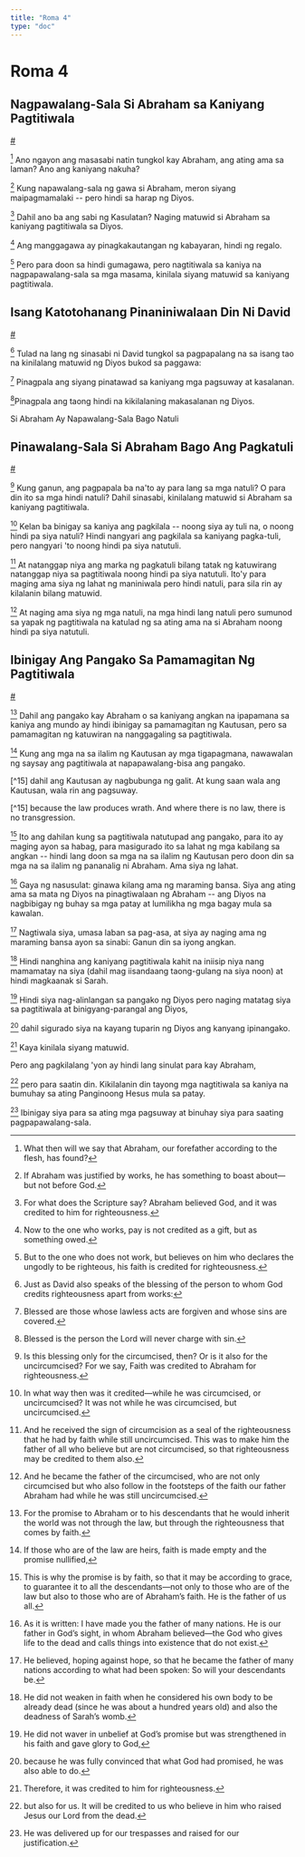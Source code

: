 ```yaml
---
title: "Roma 4"
type: "doc"
---
```


# Roma 4

## Nagpawalang-Sala Si Abraham sa Kaniyang Pagtitiwala
[#](# "Abraham Justified by Faith")

[^1] Ano ngayon ang masasabi natin tungkol kay Abraham, ang ating ama sa laman? Ano ang kaniyang nakuha?

[^1]: What then will we say that Abraham, our forefather according to the flesh, has found?

[^2] Kung napawalang-sala ng gawa si Abraham, meron siyang maipagmamalaki -- pero hindi sa harap ng Diyos.

[^2]: If Abraham was justified by works, he has something to boast about—but not before God.

[^3] Dahil ano ba ang sabi ng Kasulatan? Naging matuwid si Abraham sa kaniyang pagtitiwala sa Diyos.

[^3]: For what does the Scripture say? Abraham believed God, and it was credited to him for righteousness.

[^4] Ang manggagawa ay pinagkakautangan ng kabayaran, hindi ng regalo.

[^4]: Now to the one who works, pay is not credited as a gift, but as something owed.

[^5] Pero para doon sa hindi gumagawa, pero nagtitiwala sa kaniya na nagpapawalang-sala sa mga masama, kinilala siyang matuwid sa kaniyang pagtitiwala.

[^5]: But to the one who does not work, but believes on him who declares the ungodly to be righteous, his faith is credited for righteousness.

## Isang Katotohanang Pinaniniwalaan Din Ni David
[#](# "David Celebrating the Same Truth")

[^6] Tulad na lang ng sinasabi ni David tungkol sa pagpapalang na sa isang tao na kinilalang matuwid ng Diyos bukod sa paggawa:

[^6]: Just as David also speaks of the blessing of the person to whom God credits righteousness apart from works:

[^7] Pinagpala ang siyang pinatawad sa kaniyang mga pagsuway at kasalanan.

[^7]: Blessed are those whose lawless acts are forgiven
and whose sins are covered.

[^8]Pinagpala ang taong
hindi na kikilalaning makasalanan ng Diyos.

[^8]: Blessed is the person
the Lord will never charge with sin.

Si Abraham Ay Napawalang-Sala Bago Natuli

## Pinawalang-Sala Si Abraham Bago Ang Pagkatuli
[#](# "Abraham Justified before Circumcision")

[^9] Kung ganun, ang pagpapala ba na'to ay para lang sa mga natuli? O para din ito sa mga hindi natuli? Dahil sinasabi, kinilalang matuwid si Abraham sa kaniyang pagtitiwala.

[^9]: Is this blessing only for the circumcised, then? Or is it also for the uncircumcised? For we say, Faith was credited to Abraham for righteousness.

[^10] Kelan ba binigay sa kaniya ang pagkilala -- noong siya ay tuli na, o noong hindi pa siya natuli? Hindi nangyari ang pagkilala sa kaniyang pagka-tuli, pero nangyari 'to noong hindi pa siya natutuli.

[^10]: In what way then was it credited—while he was circumcised, or uncircumcised? It was not while he was circumcised, but uncircumcised.

[^11] At natanggap niya ang marka ng pagkatuli bilang tatak ng katuwirang natanggap niya sa pagtitiwala noong hindi pa siya natutuli. Ito'y para maging ama siya ng lahat ng maniniwala pero hindi natuli, para sila rin ay kilalanin bilang matuwid.

[^11]: And he received the sign of circumcision as a seal of the righteousness that he had by faith while still uncircumcised. This was to make him the father of all who believe but are not circumcised, so that righteousness may be credited to them also.

[^12] At naging ama siya ng mga natuli, na mga hindi lang natuli pero sumunod sa yapak ng pagtitiwala na katulad ng sa ating ama na si Abraham noong hindi pa siya natutuli.

[^12]: And he became the father of the circumcised, who are not only circumcised but who also follow in the footsteps of the faith our father Abraham had while he was still uncircumcised.

## Ibinigay Ang Pangako Sa Pamamagitan Ng Pagtitiwala
[#](# "The Promise Granted through Faith")

[^13] Dahil ang pangako kay Abraham o sa kaniyang angkan na ipapamana sa kaniya ang mundo ay hindi ibinigay sa pamamagitan ng Kautusan, pero sa pamamagitan ng katuwiran na nanggagaling sa pagtitiwala.

[^13]: For the promise to Abraham or to his descendants that he would inherit the world was not through the law, but through the righteousness that comes by faith.

[^14] Kung ang mga na sa ilalim ng Kautusan ay mga tigapagmana, nawawalan ng saysay ang pagtitiwala at napapawalang-bisa ang pangako.

[^14]: If those who are of the law are heirs, faith is made empty and the promise nullified,

[^15] dahil ang Kautusan ay nagbubunga ng galit. At kung saan wala ang Kautusan, wala rin ang pagsuway.

[^15] because the law produces wrath. And where there is no law, there is no transgression.

[^16] Ito ang dahilan kung sa pagtitiwala natutupad ang pangako, para ito ay maging ayon sa habag, para masigurado ito sa lahat ng mga kabilang sa angkan -- hindi lang doon sa mga na sa ilalim ng Kautusan pero doon din sa mga na sa ilalim ng pananalig ni Abraham. Ama siya ng lahat.

[^16]: This is why the promise is by faith, so that it may be according to grace, to guarantee it to all the descendants—not only to those who are of the law but also to those who are of Abraham’s faith. He is the father of us all.

[^17] Gaya ng nasusulat: ginawa kilang ama ng maraming bansa. Siya ang ating ama sa mata ng Diyos na pinagtiwalaan ng Abraham -- ang Diyos na nagbibigay ng buhay sa mga patay at lumilikha ng mga bagay mula sa kawalan.

[^17]: As it is written: I have made you the father of many nations. He is our father in God’s sight, in whom Abraham believed—the God who gives life to the dead and calls things into existence that do not exist.

[^18] Nagtiwala siya, umasa laban sa pag-asa, at siya ay naging ama ng maraming bansa ayon sa sinabi: Ganun din sa iyong angkan.

[^18]: He believed, hoping against hope, so that he became the father of many nations according to what had been spoken: So will your descendants be.

[^19] Hindi nanghina ang kaniyang pagtitiwala kahit na iniisip niya nang mamamatay na siya (dahil mag iisandaang taong-gulang na siya noon) at hindi magkaanak si Sarah.

[^19]: He did not weaken in faith when he considered his own body to be already dead (since he was about a hundred years old) and also the deadness of Sarah’s womb.

[^20] Hindi siya nag-alinlangan sa pangako ng Diyos pero naging matatag siya sa pagtitiwala at binigyang-parangal ang Diyos,

[^20]: He did not waver in unbelief at God’s promise but was strengthened in his faith and gave glory to God,

[^21] dahil sigurado siya na kayang tuparin ng Diyos ang kanyang ipinangako.

[^21]: because he was fully convinced that what God had promised, he was also able to do.

[^22] Kaya kinilala siyang matuwid.

[^22]: Therefore, it was credited to him for righteousness.

Pero ang pagkilalang 'yon ay hindi lang sinulat para kay Abraham,

[^23]: Now it was credited to him was not written for Abraham alone,

[^24] pero para saatin din. Kikilalanin din tayong mga nagtitiwala sa kaniya na bumuhay sa ating Panginoong Hesus mula sa patay.

[^24]: but also for us. It will be credited to us who believe in him who raised Jesus our Lord from the dead.

[^25] Ibinigay siya para sa ating mga pagsuway at binuhay siya para saating pagpapawalang-sala.

[^25]: He was delivered up for our trespasses and raised for our justification.
